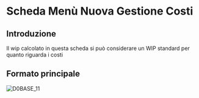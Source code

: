 # Scheda Menù Nuova Gestione Costi

## Introduzione
Il wip calcolato in questa scheda si può considerare un WIP standard per quanto riguarda i costi 
## Formato principale

![D0BASE_11](http://localhost:3000/immagini/MBDOC_SCH-D0MENU/D0BASE_11.png)